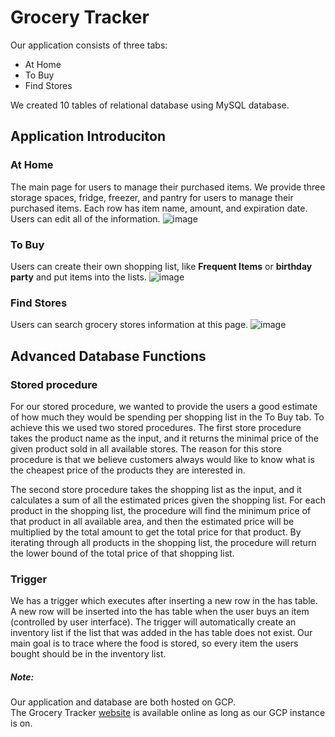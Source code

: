 # Grocery Tracker

Our application consists of three tabs:
* At Home
* To Buy
* Find Stores  

We created 10 tables of relational database using MySQL database.
</br>
## Application Introduciton

### At Home
The main page for users to manage their purchased items.
We provide three storage spaces, fridge, freezer, and pantry for users to manage their purchased items. Each row has item name, amount, and expiration date. Users can edit all of the information. 
![image](https://media.github-dev.cs.illinois.edu/user/14624/files/74b8be2b-fbea-43df-bc80-734f04203350)

### To Buy
Users can create their own shopping list, like **Frequent Items** or **birthday party** and put items into the lists.
![image](https://media.github-dev.cs.illinois.edu/user/14624/files/2cf02a7f-3e97-4948-a08a-0fb8a3a3a86c)

### Find Stores
Users can search grocery stores information at this page.
![image](https://media.github-dev.cs.illinois.edu/user/14624/files/10eebed3-ea9d-461e-ac1f-391d057baa8e)

## Advanced Database Functions
### Stored procedure
For our stored procedure, we wanted to provide the users a good estimate of how much they would be spending per shopping list in the To Buy tab. To achieve this we used two stored procedures. The first store procedure takes the product name as the input, and it returns the minimal price of the given product sold in all available stores. The reason for this store procedure is that we believe customers always would like to know what is the cheapest price of the products they are interested in. 
 
The second store procedure takes the shopping list as the input, and it calculates a sum of all the estimated prices given the shopping list. For each product in the shopping list, the procedure will find the minimum price of that product in all available area, and then the estimated price will be multiplied by the total amount to get the total price for that product. By iterating through all products in the shopping list, the procedure will return the lower bound of the total price of that shopping list.

### Trigger 
We has a trigger which executes after inserting a new row in the has table. A new row will be inserted into the has table when the user buys an item (controlled by user interface). The trigger will automatically create an inventory list if the list that was added in the has table does not exist. Our main goal is to trace where the food is stored, so every item the users bought should be in the inventory list.

  

##### Note:  
Our application and database are both hosted on GCP.  
The Grocery Tracker [website](https://cs411-pt1-team048.uc.r.appspot.com/) is available online as long as our GCP instance is on.

